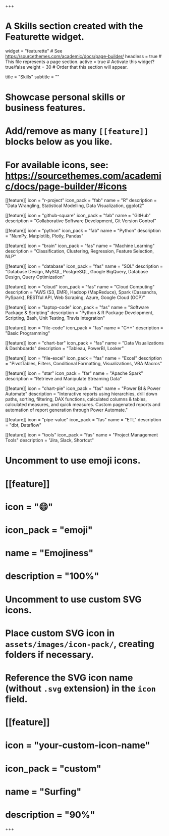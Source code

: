 +++
# A Skills section created with the Featurette widget.
widget = "featurette"  # See https://sourcethemes.com/academic/docs/page-builder/
headless = true  # This file represents a page section.
active = true  # Activate this widget? true/false
weight = 30  # Order that this section will appear.

title = "Skills"
subtitle = ""

# Showcase personal skills or business features.
# 
# Add/remove as many `[[feature]]` blocks below as you like.
# 
# For available icons, see: https://sourcethemes.com/academic/docs/page-builder/#icons

[[feature]]
  icon = "r-project"
  icon_pack = "fab"
  name = "R"
  description = "Data Wrangling, Statistical Modelling, Data Visualization, ggplot2"
  
[[feature]]
  icon = "github-square"
  icon_pack = "fab"
  name = "GitHub"
  description = "Collaborative Software Development, Git Version Control" 
  
[[feature]]
  icon = "python"
  icon_pack = "fab"
  name = "Python"
  description = "NumPy, Matplotlib, Plotly, Pandas"
  
[[feature]]
  icon = "brain"
  icon_pack = "fas"
  name = "Machine Learning"
  description = "Classification, Clustering, Regression, Feature Selection, NLP"
  
[[feature]]
  icon = "database"
  icon_pack = "fas"
  name = "SQL"
  description = "Database Design, MySQL, PostgreSQL, Google BigQuery, Database Design, Query Optimization"

[[feature]]
  icon = "cloud"
  icon_pack = "fas"
  name = "Cloud Computing"
  description = "AWS (S3, EMR), Hadoop (MapReduce), Spark (Cassandra, PySpark), RESTful API, Web Scraping, Azure, Google Cloud (GCP)"

[[feature]]
  icon = "laptop-code"
  icon_pack = "fas"
  name = "Software Package & Scripting"
  description = "Python & R Package Development, Scripting, Bash, Unit Testing, Travis Integration"

[[feature]]
  icon = "file-code"
  icon_pack = "fas"
  name = "C++"
  description = "Basic Programming"
  
[[feature]]
  icon = "chart-bar"
  icon_pack = "fas"
  name = "Data Visualizations & Dashboards"
  description = "Tableau, PowerBI, Looker"

[[feature]]
  icon = "file-excel"
  icon_pack = "fas"
  name = "Excel"
  description = "PivotTables, Filters, Conditional Formatting, Visualizations, VBA Macros"
  
[[feature]]
  icon = "star"
  icon_pack = "far"
  name = "Apache Spark"
  description = "Retrieve and Manipulate Streaming Data"
  
[[feature]]
  icon = "chart-pie"
  icon_pack = "fas"
  name = "Power BI & Power Automate"
  description = "Interactive reports using hierarchies, drill down paths, sorting, filtering, DAX functions, calculated columns & tables, calculated measures, and quick measures. Custom pagenated reports and automation of report generation through Power Automate."

[[feature]]
  icon = "pipe-value"
  icon_pack = "fas"
  name = "ETL"
  description = "dbt, Dataflow"

[[feature]]
  icon = "tools"
  icon_pack = "fas"
  name = "Project Management Tools"
  description = "Jira, Slack, Shortcut"

# Uncomment to use emoji icons.
# [[feature]]
#  icon = ":smile:"
#  icon_pack = "emoji"
#  name = "Emojiness"
#  description = "100%"  

# Uncomment to use custom SVG icons.
# Place custom SVG icon in `assets/images/icon-pack/`, creating folders if necessary.
# Reference the SVG icon name (without `.svg` extension) in the `icon` field.
# [[feature]]
#  icon = "your-custom-icon-name"
#  icon_pack = "custom"
#  name = "Surfing"
#  description = "90%"

+++
